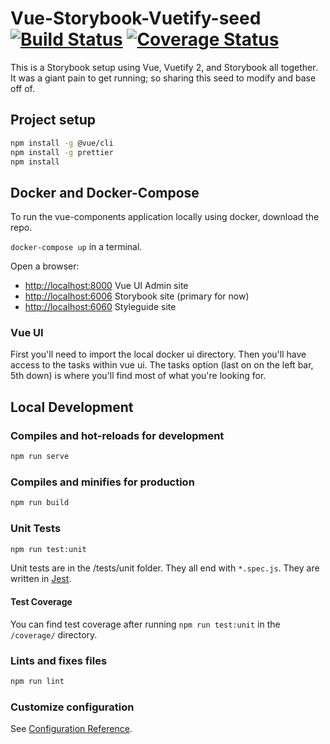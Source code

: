 # Vue-Storybook-Vuetify-seed [![Build Status](https://travis-ci.org/stephenst/vue-storybook-vuetify-seed.svg?branch=master)](https://travis-ci.org/stephenst/vue-storybook-vuetify-seed) [![Coverage Status](https://coveralls.io/repos/github/stephenst/vue-storybook-vuetify-seed/badge.svg?branch=3-add-unit-tests)](https://coveralls.io/github/stephenst/vue-storybook-vuetify-seed?branch=3-add-unit-tests)

This is a Storybook setup using Vue, Vuetify 2, and Storybook all together.  It was a giant pain to get running; so sharing this seed to modify and base off of.

## Project setup

```bash
npm install -g @vue/cli
npm install -g prettier
npm install
```

## Docker and Docker-Compose

To run the vue-components application locally using docker, download the repo.

`docker-compose up` in a terminal.

Open a browser:

- <http://localhost:8000> Vue UI Admin site
- <http://localhost:6006> Storybook site (primary for now)
- <http://localhost:6060> Styleguide site

### Vue UI

First you'll need to import the local docker ui directory.
Then you'll have access to the tasks within vue ui.
The tasks option (last on on the left bar, 5th down) is where you'll find most of what you're looking for.

## Local Development

### Compiles and hot-reloads for development

```bash
npm run serve
```

### Compiles and minifies for production

```bash
npm run build
```

### Unit Tests

```bash
npm run test:unit
```

Unit tests are in the /tests/unit folder.  They all end with `*.spec.js`.  They are written in [Jest](https://jestjs.io/).

#### Test Coverage

You can find test coverage after running `npm run test:unit` in the `/coverage/` directory.

### Lints and fixes files

```bash
npm run lint
```

### Customize configuration

See [Configuration Reference](https://cli.vuejs.org/config/).
